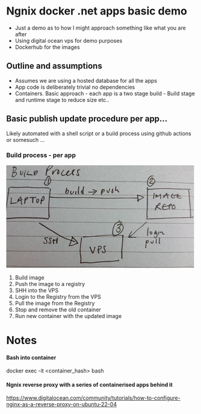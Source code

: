 # Ngnix docker .net apps basic demo

- Just a demo as to how I might approach something like what you are after
- Using digital ocean vps for demo purposes
- Dockerhub for the images

## Outline and assumptions

- Assumes we are using a hosted database for all the apps
- App code is deliberately trivial no dependencies
- Containers. Basic approach - each app is a two stage build - Build stage and runtime stage to reduce size etc..

## Basic publish update procedure per app...

Likely automated with a shell script or a build process using github actions or somesuch ...

### Build process - per app

![Alt text](build-process.jpg "Build process")

1. Build image
2. Push the image to a registry
3. SHH into the VPS
4. Login to the Registry from the VPS
5. Pull the image from the Registry
6. Stop and remove the old container
7. Run new container with the updated image

# Notes

#### Bash into container

docker exec -it <container_hash> bash

#### Ngnix reverse proxy with a series of containerised apps behind it

https://www.digitalocean.com/community/tutorials/how-to-configure-nginx-as-a-reverse-proxy-on-ubuntu-22-04
